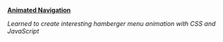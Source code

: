 **[Animated Navigation](https://alexey-kovalevich.github.io/navigation/)**

*Learned to create interesting hamberger menu animation with CSS and JavaScript*